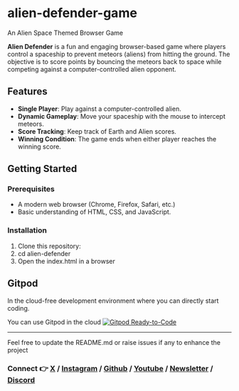 # alien-defender-game
An Alien Space Themed Browser Game

**Alien Defender** is a fun and engaging browser-based game where players control a spaceship to prevent meteors (aliens) from hitting the ground. The objective is to score points by bouncing the meteors back to space while competing against a computer-controlled alien opponent.

## Features

- **Single Player**: Play against a computer-controlled alien.
- **Dynamic Gameplay**: Move your spaceship with the mouse to intercept meteors.
- **Score Tracking**: Keep track of Earth and Alien scores.
- **Winning Condition**: The game ends when either player reaches the winning score.

## Getting Started

### Prerequisites

- A modern web browser (Chrome, Firefox, Safari, etc.)
- Basic understanding of HTML, CSS, and JavaScript.

### Installation

1. Clone this repository:
2. cd alien-defender
2. Open the index.html in a browser

## Gitpod

In the cloud-free development environment where you can directly start coding.

You can use Gitpod in the cloud  [![Gitpod Ready-to-Code](https://img.shields.io/badge/Gitpod-Ready--to--Code-blue?logo=gitpod)](https://gitpod.io/#https://github.com/DhanushNehru/my-template-repo/)

----

Feel free to update the README.md or raise issues if any to enhance the project

### Connect 👉 [**X**](https://x.com/Dhanush_Nehru) **/** [**Instagram**](https://www.instagram.com/dhanush_nehru/) **/** [**Github**](https://github.com/DhanushNehru/) **/** [**Youtube**](https://www.youtube.com/@dhanushnehru?sub_confirmation=1) **/** [**Newsletter**](https://dhanushn.substack.com/) **/** [**Discord**](https://discord.com/invite/Yn9g6KuWyA)